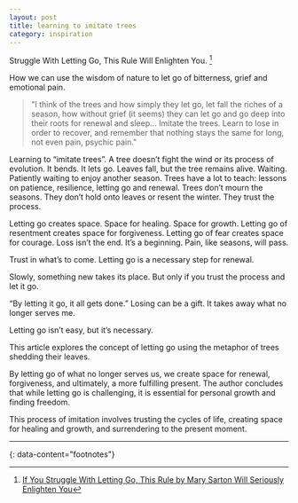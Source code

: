 ```yaml
---
layout: post
title: learning to imitate trees
category: inspiration
---
```


Struggle With Letting Go, This Rule Will Enlighten You. [^1]

How we can use the wisdom of nature to let go of bitterness, grief and emotional pain.

> "I think of the trees and how simply they let go, let fall the riches of a
season, how without grief (it seems) they can let go and go deep into their
roots for renewal and sleep... Imitate the trees. Learn to lose in order to
recover, and remember that nothing stays the same for long, not even pain,
psychic pain."

Learning to “imitate trees”. A tree doesn’t fight the wind or its process
of evolution. It bends. It lets go. Leaves fall, but the tree remains alive.
Waiting. Patiently waiting to enjoy another season. Trees have a lot to teach:
lessons on patience, resilience, letting go and renewal. Trees don’t mourn the
seasons. They don’t hold onto leaves or resent the winter. They trust the
process.

Letting go creates space. Space for healing. Space for growth. Letting go of
resentment creates space for forgiveness. Letting go of fear creates space for
courage. Loss isn’t the end. It’s a beginning. Pain, like seasons, will pass.

Trust in what’s to come. Letting go is a necessary step for renewal.

Slowly, something new takes its place. But only if you trust the process and let it go.

“By letting it go, it all gets done.” Losing can be a gift. It takes away what no longer serves me.

Letting go isn’t easy, but it’s necessary.

This article explores the concept of letting go using the metaphor of trees shedding their leaves.

By letting go of what no longer serves us, we create space for renewal,
forgiveness, and ultimately, a more fulfilling present. The author concludes
that while letting go is challenging, it is essential for personal growth and
finding freedom.

This process of imitation involves trusting the cycles of life, creating space
for healing and growth, and surrendering to the present moment.

---
{: data-content="footnotes"}

[^1]: [If You Struggle With Letting Go, This Rule by Mary Sarton Will Seriously Enlighten You](https://medium.com/personal-growth/if-you-struggle-with-letting-go-this-rule-by-mary-sarton-will-seriously-enlighten-you-6300d5e935eb)
